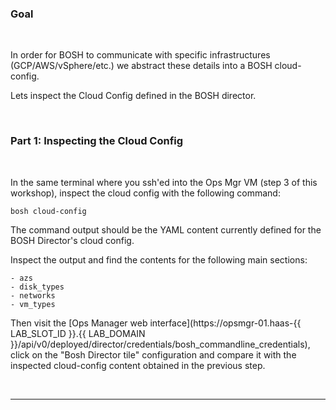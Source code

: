### Goal

<br/>

In order for BOSH to communicate with specific infrastructures (GCP/AWS/vSphere/etc.) we abstract these details into a BOSH cloud-config. 

Lets inspect the Cloud Config defined in the BOSH director.

<br/>

### Part 1: Inspecting the Cloud Config

<br/>

In the same terminal where you ssh'ed into the Ops Mgr VM (step 3 of this workshop), inspect the cloud config with the following command:

```execute
bosh cloud-config
```

The command output should be the YAML content currently defined for the BOSH Director's cloud config.

Inspect the output and find the contents for the following main sections:

```
- azs
- disk_types
- networks
- vm_types
```

Then visit the [Ops Manager web interface](https://opsmgr-01.haas-{{ LAB_SLOT_ID }}.{{ LAB_DOMAIN }}/api/v0/deployed/director/credentials/bosh_commandline_credentials), click on the "Bosh Director tile" configuration and compare it with the inspected cloud-config content obtained in the previous step.

<br/>

---